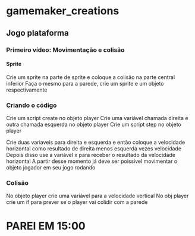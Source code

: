 # gamemaker_creations

## Jogo plataforma

### Primeiro vídeo: Movimentação e colisão

#### Sprite
Crie um sprite na parte de sprite e coloque a colisão na parte central inferior
Faça o mesmo para a parede, crie um sprite e um objeto respectivamente

### Criando o código
Crie um script create no objeto player
Crie uma variável chamada direita e outra chamada esquerda no objeto player
Crie um script step no objeto player

Crie duas variaveis para direita e esquerda e então coloque a velocidade horizontal como resultado de direita menos esquerda vezes velocidade
Depois disso use a variável x para receber o resultado da velocidade horizontal
A partir desse momento já deve ser poissível movimentar o objeto jogador em seu jogo rodando

### Colisão
No objeto player crie uma variável para a velocidade vertical
No obj player crie um if para prever se o player vai colidir com a parede
# PAREI EM 15:00
